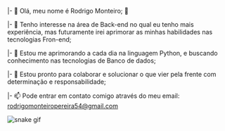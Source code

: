 |- 👋 Olá, meu nome é Rodrigo Monteiro; 🦖

|- 👀 Tenho interesse na área de Back-end no qual eu tenho mais experiência, mas futuramente irei aprimorar as minhas habilidades nas tecnologias Fron-end;

|- 🌱 Estou me aprimorando a cada dia na linguagem Python, e buscando conhecimento nas tecnologias de Banco de dados;

|- 💞️ Estou pronto para colaborar e solucionar o que vier pela frente com determinação e responsabilidade;

|- 📫 Pode entrar em contato comigo através do meu email: rodrigomonteiropereira54@gmail.com



![snake gif](https://github.com/PeRoMont/PeRoMont/blob/output/github-contribution-grid-snake.svg)
